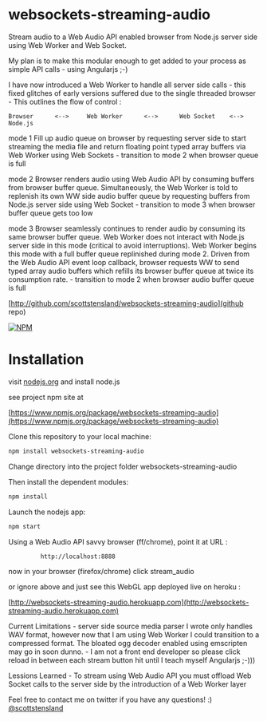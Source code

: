 websockets-streaming-audio
==========================

Stream audio to a Web Audio API enabled browser from Node.js server side using Web Worker and Web Socket.

My plan is to make this modular enough to get added to your process as simple API calls - using Angularjs ;-)

I have now introduced a Web Worker to handle all server side calls - this fixed glitches of early versions suffered due to the single threaded browser - This outlines the flow of control :


    Browser      <-->     Web Worker      <-->      Web Socket    <-->    Node.js


mode 1   Fill up audio queue on browser by requesting server side to
         start streaming the media file and return floating point typed array buffers
         via Web Worker using Web Sockets - transition to mode 2 when browser queue is full

mode 2   Browser renders audio using Web Audio API by consuming buffers from browser buffer queue.
         Simultaneously, the Web Worker is told to replenish its own WW side audio buffer queue
         by requesting buffers from Node.js server side using Web Socket
         - transition to mode 3 when browser buffer queue gets too low

mode 3   Browser seamlessly continues to render audio by consuming its same browser buffer queue.
         Web Worker does not interact with Node.js server side in this mode (critical to avoid interruptions).
         Web Worker begins this mode with a full buffer queue replinished during mode 2.
         Driven from the Web Audio API event loop callback, browser requests WW to send
         typed array audio buffers which refills its browser buffer queue at twice its consumption rate.
         - transition to mode 2 when browser audio buffer queue is full



[http://github.com/scottstensland/websockets-streaming-audio](github repo)

[![NPM](https://nodei.co/npm/websockets-streaming-audio.png?downloads=true&downloadRank=true&stars=true)](https://nodei.co/npm/websockets-streaming-audio/)

# Installation

visit [nodejs.org](http://nodejs.org) and install node.js

see project npm site at 

[https://www.npmjs.org/package/websockets-streaming-audio](https://www.npmjs.org/package/websockets-streaming-audio)




Clone this repository to your local machine:

```bash
npm install websockets-streaming-audio
```
Change directory into the project folder websockets-streaming-audio

Then install the dependent modules:

```bash
npm install
```


Launch the nodejs app:

```bash
npm start
```


Using a Web Audio API savvy browser (ff/chrome), point it at URL :

```bash
		 http://localhost:8888 
```

now in your browser (firefox/chrome) click stream_audio

or ignore above and just see this WebGL app deployed live on heroku :

[http://websockets-streaming-audio.herokuapp.com](http://websockets-streaming-audio.herokuapp.com)


Current Limitations  - server side source media parser I wrote only handles WAV format, however
                       now that I am using Web Worker I could transition to a compressed format.
                       The bloated ogg decoder enabled using emscripten may go in soon dunno.
                     - I am not a front end developer so please click reload in between each stream button hit
                       until I teach myself Angularjs ;-)))

Lessions Learned     - To stream using Web Audio API you must offload Web Socket calls
                       to the server side by the introduction of a Web Worker layer


Feel free to contact me on twitter if you have any questions! :) [@scottstensland](http://twitter.com/scottstensland)
